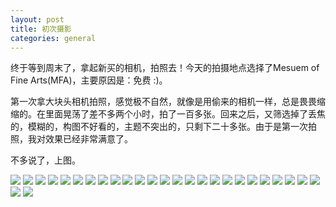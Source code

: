 ```yaml
---
layout: post
title: 初次摄影
categories: general
---
```


终于等到周末了，拿起新买的相机，拍照去！今天的拍摄地点选择了Mesuem of Fine Arts(MFA)，主要原因是：免费 :)。

第一次拿大块头相机拍照，感觉极不自然，就像是用偷来的相机一样，总是畏畏缩缩的。在里面晃荡了差不多两个小时，拍了一百多张。回来之后，又筛选掉了丢焦的，模糊的，构图不好看的，主题不突出的，只剩下二十多张。由于是第一次拍照，我对效果已经非常满意了。

不多说了，上图。

![](https://drive.google.com/uc?export=view&id=0B9lMLfGbkngic1JKUVFuNzhCV0k)
![](https://drive.google.com/uc?export=view&id=0B9lMLfGbkngicmt3VGl6aEtadWc)
![](https://drive.google.com/uc?export=view&id=0B9lMLfGbkngiclRlMmtwUnRkeVk)
![](https://drive.google.com/uc?export=view&id=0B9lMLfGbkngiQXZtZi12V1IxT00)
![](https://drive.google.com/uc?export=view&id=0B9lMLfGbkngicjVoNmU4WTZMS28)
![](https://drive.google.com/uc?export=view&id=0B9lMLfGbkngiVTJxam45VDVLdkE)
![](https://drive.google.com/uc?export=view&id=0B9lMLfGbkngiMndoazhWX2dibkU)
![](https://drive.google.com/uc?export=view&id=0B9lMLfGbkngiUk1iN0NMczNQSTA)
![](https://drive.google.com/uc?export=view&id=0B9lMLfGbkngiMGp6b08xdERYZzg)
![](https://drive.google.com/uc?export=view&id=0B9lMLfGbkngiU2hjdkpRb1ExQzA)
![](https://drive.google.com/uc?export=view&id=0B9lMLfGbkngiTmszMWMwUzZQSVE)
![](https://drive.google.com/uc?export=view&id=0B9lMLfGbkngiMzBCUzh4MzFUSzQ)
![](https://drive.google.com/uc?export=view&id=0B9lMLfGbkngiVFdtWkV4WHFsQmc)
![](https://drive.google.com/uc?export=view&id=0B9lMLfGbkngiSkE0d1JtR0wtczQ)
![](https://drive.google.com/uc?export=view&id=0B9lMLfGbkngiM3ZfNTJUdVFPWDA)
![](https://drive.google.com/uc?export=view&id=0B9lMLfGbkngiejFJRDg1aF83OGs)
![](https://drive.google.com/uc?export=view&id=0B9lMLfGbkngicWRRYXZzc2RFR2c)
![](https://drive.google.com/uc?export=view&id=0B9lMLfGbkngiTTRFQXlDOGtkem8)
![](https://drive.google.com/uc?export=view&id=0B9lMLfGbkngiSjFVLUVTc0N4X00)
![](https://drive.google.com/uc?export=view&id=0B9lMLfGbkngiNGZtTkUtRmNDNUU)
![](https://drive.google.com/uc?export=view&id=0B9lMLfGbkngiMlVJc3dRYVZ3RmM)
![](https://drive.google.com/uc?export=view&id=0B9lMLfGbkngiU0FKT1pzZ2NrZVk)
![](https://drive.google.com/uc?export=view&id=0B9lMLfGbkngiUjZCbVphRWZqeUE)
![](https://drive.google.com/uc?export=view&id=0B9lMLfGbkngiaU1LN0FXaE1Ed00)
![](https://drive.google.com/uc?export=view&id=0B9lMLfGbkngiWk9PcWNpNGF0Zm8)
![](https://drive.google.com/uc?export=view&id=0B9lMLfGbkngibTM3M1k1N3lsVE0)
![](https://drive.google.com/uc?export=view&id=0B9lMLfGbkngiMzNNR2Nqd3lLc1U)
